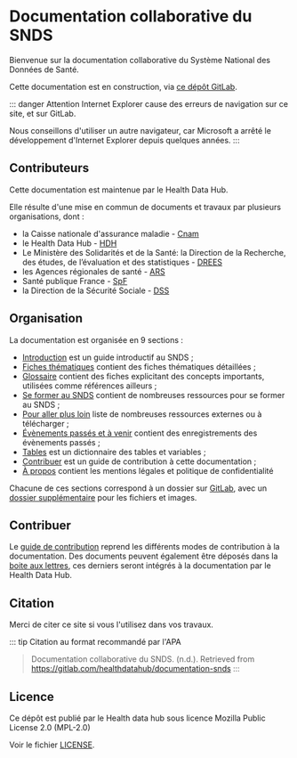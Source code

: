 # Documentation collaborative du SNDS
<!-- SPDX-License-Identifier: MPL-2.0 -->

Bienvenue sur la documentation collaborative du Système National des Données de Santé.

Cette documentation est en construction, via [ce dépôt GitLab](https://gitlab.com/healthdatahub/documentation-snds).

::: danger Attention
Internet Explorer cause des erreurs de navigation sur ce site, et sur GitLab. 

Nous conseillons d'utiliser un autre navigateur, car Microsoft a arrêté le développement d'Internet Explorer depuis quelques années.
:::

## Contributeurs 

Cette documentation est maintenue par le Health Data Hub.

Elle résulte d'une mise en commun de documents et travaux par plusieurs organisations, dont :
- la Caisse nationale d'assurance maladie - [Cnam](https://www.ameli.fr/)
- le Health Data Hub - [HDH](https://www.health-data-hub.fr)
- Le Ministère des Solidarités et de la Santé: la Direction de la Recherche, des études, de l’évaluation et des statistiques - 
[DREES](https://drees.solidarites-sante.gouv.fr/etudes-et-statistiques/la-drees/) 
- les Agences régionales de santé - [ARS](https://www.ars.sante.fr/)
- Santé publique France - [SpF](https://www.santepubliquefrance.fr/)
- la Direction de la Sécurité Sociale - [DSS](https://solidarites-sante.gouv.fr/ministere/organisation/organisation-des-directions-et-services/article/organisation-de-la-direction-de-la-securite-sociale-dss)

## Organisation

La documentation est organisée en 9 sections :
- [Introduction](introduction/README.md) est un guide introductif au SNDS ;
- [Fiches thématiques](fiches/README.md) contient des fiches thématiques détaillées ;
- [Glossaire](glossaire/README.md) contient des fiches explicitant des concepts importants, utilisées comme références ailleurs ;
- [Se former au SNDS](formation_snds/README.md) contient de nombreuses ressources pour se former au SNDS ;
- [Pour aller plus loin](aller_plus_loin/README.md) liste de nombreuses ressources externes ou à télécharger ;
- [Évènements passés et à venir](evenements/README.md) contient des enregistrements des évènements passés ;
- [Tables](tables/README.md) est un dictionnaire des tables et variables ;
- [Contribuer](contribuer/README.md) est un guide de contribution à cette documentation ;
- [À propos](../A_propos/README.md) contient les mentions légales et politique de confidentialité

Chacune de ces sections correspond à un dossier sur [GitLab](https://gitlab.com/healthdatahub/documentation-snds), avec un [dossier supplémentaire](https://gitlab.com/healthdatahub/documentation-snds/-/tree/master/files) pour les fichiers et images.

## Contribuer
Le [guide de contribution](contribuer/README.md) reprend les différents modes de contribution à la documentation. Des documents peuvent également être déposés dans la [boite aux lettres](https://gitlab.com/healthdatahub/documentation-snds/-/tree/master/Boite_aux_lettres), ces derniers seront intégrés à la documentation par le Health Data Hub.

## Citation

Merci de citer ce site si vous l'utilisez dans vos travaux.

::: tip Citation au format recommandé par l'APA
> Documentation collaborative du SNDS. (n.d.). Retrieved from https://gitlab.com/healthdatahub/documentation-snds 
:::

## Licence

Ce dépôt est publié par le Health data hub sous 
licence Mozilla Public License 2.0 (MPL-2.0)

Voir le fichier [LICENSE](https://gitlab.com/healthdatahub/documentation-snds/blob/master/LICENSE).
